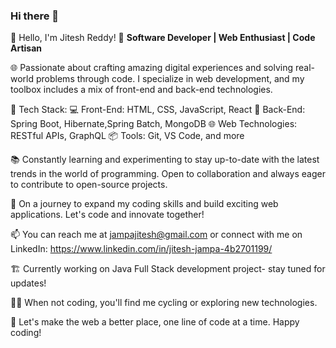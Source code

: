 ### Hi there 👋
👋 Hello, I'm Jitesh Reddy!
🚀 **Software Developer | Web Enthusiast | Code Artisan**


🌐 Passionate about crafting amazing digital experiences and solving real-world problems through code. I specialize in web development, and my toolbox includes a mix of front-end and back-end technologies.

🔨 Tech Stack:
💻 Front-End: HTML, CSS, JavaScript, React
🔌 Back-End: Spring Boot, Hibernate,Spring Batch, MongoDB
🌐 Web Technologies: RESTful APIs, GraphQL
📦 Tools: Git, VS Code, and more

📚 Constantly learning and experimenting to stay up-to-date with the latest trends in the world of programming. Open to collaboration and always eager to contribute to open-source projects.

🌱 On a journey to expand my coding skills and build exciting web applications. Let's code and innovate together!

📫 You can reach me at jampajitesh@gmail.com or connect with me on LinkedIn: https://www.linkedin.com/in/jitesh-jampa-4b2701199/

🏗️ Currently working on Java Full Stack development project- stay tuned for updates!

🚴‍♂️ When not coding, you'll find me cycling or exploring new technologies.

🌟 Let's make the web a better place, one line of code at a time. Happy coding!
